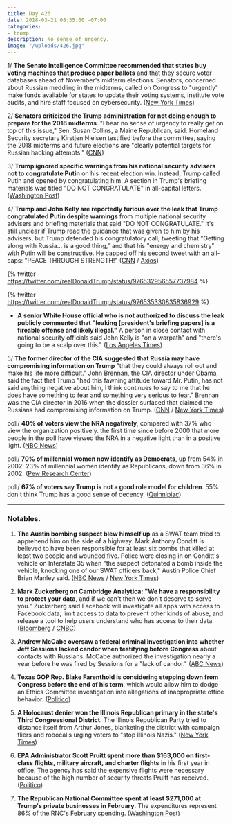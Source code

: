 ```yaml
---
title: Day 426
date: 2018-03-21 08:35:00 -07:00
categories:
- trump
description: No sense of urgency.
image: "/uploads/426.jpg"
---
```


1/ **The Senate Intelligence Committee recommended that states buy voting machines that produce paper ballots** and that they secure voter databases ahead of November's midterm elections. Senators, concerned about Russian meddling in the midterms, called on Congress to "urgently" make funds available for states to update their voting systems, institute vote audits, and hire staff focused on cybersecurity.  ([New York Times](https://www.nytimes.com/2018/03/20/us/politics/senate-intelligence-election-security-midterms.html))

2/ **Senators criticized the Trump administration for not doing enough to prepare for the 2018 midterms**. "I hear no sense of urgency to really get on top of this issue," Sen. Susan Collins, a Maine Republican, said. Homeland Security secretary Kirstjen Nielsen testified before the committee, saying the 2018 midterms and future elections are "clearly potential targets for Russian hacking attempts." ([CNN](https://www.cnn.com/2018/03/21/politics/senate-intelligence-hearing-kirstjen-nielsen-jeh-johnson/index.html))

3/ **Trump ignored specific warnings from his national security advisers not to congratulate Putin** on his recent election win. Instead, Trump called Putin and opened by congratulating him. A section in Trump's briefing materials was titled "DO NOT CONGRATULATE" in all-capital letters. ([Washington Post](https://www.washingtonpost.com/politics/trumps-national-security-advisers-warned-him-not-to-congratulate-putin-he-did-it-anyway/2018/03/20/22738ebc-2c68-11e8-8ad6-fbc50284fce8_story.html?utm_term=.6923a72f43a7))

4/ **Trump and John Kelly are reportedly furious over the leak that Trump congratulated Putin despite warnings** from multiple national security advisers and briefing materials that said "DO NOT CONGRATULATE." It's still unclear if Trump read the guidance that was given to him by his advisers, but Trump defended his congratulatory call, tweeting that "Getting along with Russia... is a good thing," and that his "energy and chemistry" with Putin will be constructive. He capped off his second tweet with an all-caps: "PEACE THROUGH STRENGTH!" ([CNN](https://www.cnn.com/2018/03/21/politics/donald-trump-vladimir-putin-congratulations/index.html) / [Axios](https://www.axios.com/trump-defends-putin-call-6eb50776-6ac5-4f43-b233-674acec92990.html))

{% twitter https://twitter.com/realDonaldTrump/status/976532956557737984 %}

{% twitter https://twitter.com/realDonaldTrump/status/976535330835836929 %}

* **A senior White House official who is not authorized to discuss the leak publicly commented that "leaking \[president's briefing papers\] is a fireable offense and likely illegal."** A person in close contact with national security officials said John Kelly is "on a warpath" and "there's going to be a scalp over this." ([Los Angeles Times](http://www.latimes.com/politics/la-na-pol-trump-russia-20180321-story.html))

5/ **The former director of the CIA suggested that Russia may have compromising information on Trump** "that they could always roll out and make his life more difficult." John Brennan, the CIA director under Obama, said the fact that Trump "had this fawning attitude toward Mr. Putin, has not said anything negative about him, I think continues to say to me that he does have something to fear and something very serious to fear." Brennan was the CIA director in 2016 when the dossier surfaced that claimed the Russians had compromising information on Trump. ([CNN](https://www.cnn.com/2018/03/21/politics/brennan-trump-russia/index.html) / [New York Times](https://www.nytimes.com/2018/03/21/us/politics/trump-mueller-russia.html))

poll/ **40% of voters view the NRA negatively**, compared with 37% who view the organization positively. the first time since before 2000 that more people in the poll have viewed the NRA in a negative light than in a positive light. ([NBC News](https://www.nbcnews.com/politics/first-read/trump-master-political-insult-declines-chide-putin-n858621))

poll/ **70% of millennial women now identify as Democrats**, up from 54% in 2002. 23% of millennial women identify as Republicans, down from 36% in 2002. ([Pew Research Center](http://www.people-press.org/2018/03/20/1-trends-in-party-affiliation-among-demographic-groups/))

poll/ **67% of voters say Trump is not a good role model for children**. 55% don't think Trump has a good sense of decency. ([Quinnipiac](https://poll.qu.edu/national/release-detail?ReleaseID=2529))

---

### Notables.

1. **The Austin bombing suspect blew himself up** as a SWAT team tried to apprehend him on the side of a highway. Mark Anthony Conditt is believed to have been responsible for at least six bombs that killed at least two people and wounded five. Police were closing in on Conditt's vehicle on Interstate 35 when "the suspect detonated a bomb inside the vehicle, knocking one of our SWAT officers back," Austin Police Chief Brian Manley said. ([NBC News](https://www.nbcnews.com/news/us-news/austin-bombings-suspect-believed-neutralized-sources-n858576) / [New York Times](https://www.nytimes.com/2018/03/21/us/austin-bombings-suspect.html))

2. **Mark Zuckerberg on Cambridge Analytica: "We have a responsibility to protect your data**, and if we can't then we don't deserve to serve you." Zuckerberg said Facebook will investigate all apps with access to Facebook data, limit access to data to prevent other kinds of abuse, and release a tool to help users understand who has access to their data. ([Bloomberg](https://www.bloomberg.com/news/articles/2018-03-21/facebook-ceo-mark-zuckerberg-breaks-his-silence) / [CNBC](https://www.cnbc.com/2018/03/21/zuckerberg-statement-on-cambridge-analytica.html))

3. **Andrew McCabe oversaw a federal criminal investigation into whether Jeff Sessions lacked candor when testifying before Congress** about contacts with Russians.  McCabe authorized the investigation nearly a year before he was fired by Sessions for a "lack of candor." ([ABC News](http://abcnews.go.com/US/exclusive-fired-fbi-official-authorized-criminal-probe-sessions/story?id=53914006&cid=clicksource_81_2_hero_headlines_bsq_hed))

4. **Texas GOP Rep. Blake Farenthold is considering stepping down from Congress before the end of his term**, which would allow him to dodge an Ethics Committee investigation into allegations of inappropriate office behavior. ([Politico](https://www.politico.com/story/2018/03/20/farenthold-texas-congress-resign-475076))

5. **A Holocaust denier won the Illinois Republican primary in the state's Third Congressional District**. The Illinois Republican Party tried to distance itself from Arthur Jones, blanketing the district with campaign fliers and robocalls urging voters to "stop Illinois Nazis." ([New York Times](https://www.nytimes.com/2018/03/20/us/politics/arthur-jones-illinois.html))

6. **EPA Administrator Scott Pruitt spent more than $163,000 on first-class flights, military aircraft, and charter flights** in his first year in office. The agency has said the expensive flights were necessary because of the high number of security threats Pruitt has received. ([Politico](https://www.politico.com/story/2018/03/20/pruitt-epa-first-class-flights-430700))

7. **The Republican National Committee spent at least $271,000 at Trump's private businesses in February**. The expenditures represent 86% of the RNC's February spending. ([Washington Post](https://www.washingtonpost.com/news/post-politics/wp/2018/03/20/republican-national-committee-spent-big-at-trump-properties-in-february-filings-show/))